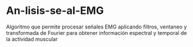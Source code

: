 # An-lisis-se-al-EMG
Algoritmo que permite procesar señales EMG aplicando filtros, ventaneo y transformada de Fourier para obtener información espectral y temporal de la actividad muscular
